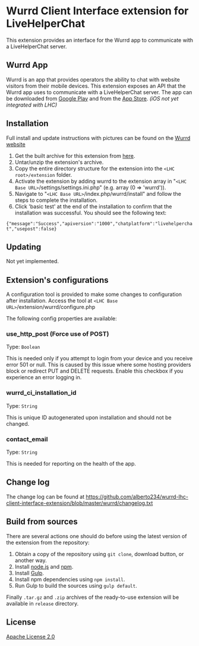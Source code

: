 # Wurrd Client Interface extension for LiveHelperChat

This extension provides an interface for the Wurrd app to communicate with a LiveHelperChat server.


## Wurrd App

Wurrd is an app that provides operators the ability to chat with website visitors from their mobile devices. This extension exposes an API that the Wurrd app uses to communicate with a LiveHelperChat server. The app can be downloaded from [Google Play](https://play.google.com/store/apps/details?id=com.scalior.wurrd) and from the [App Store](https://itunes.apple.com/us/app/wurrd/id1017128684?mt=8). _(iOS not yet integrated with LHC)_


## Installation
Full install and update instructions with pictures can be found on the [Wurrd website](http://wurrdapp.com/how-to-install-the-livehelperchat-extension/)

1. Get the built archive for this extension from [here](http://wurrdapp.com/get-it-now).
1. Untar/unzip the extension's archive.
1. Copy the entire directory structure for the extension into the `<LHC root>/extension`  folder.
1. Activate the extension by adding wurrd to the extension array in "`<LHC Base URL>`/settings/settings.ini.php" (e.g. array (0 => 'wurrd')).
1. Navigate to "`<LHC Base URL>`/index.php/wurrd/install" and follow the steps to complete the installation.
1. Click 'basic test' at the end of the installation to confirm that the installation was successful. You should see the following text:

`
{"message":"Success","apiversion":"1000","chatplatform":"livehelperchat","usepost":false}
`


## Updating

Not yet implemented.


## Extension's configurations

A configuration tool is provided to make some changes to configuration after installation. 
Access the tool at `<LHC Base URL>`/extension/wurrd/configure.php

The following config properties are available:

### use_http_post (Force use of POST)

Type: `Boolean`

This is needed only if you attempt to login from your device and you receive error 501 or null. This is caused by this issue where some hosting providers block or redirect PUT and DELETE requests. Enable this checkbox if you experience an error logging in. 

### wurrd_ci_installation_id

Type: `String`

This is unique ID autogenerated upon installation and should not be changed.

### contact_email

Type: `String`

This is needed for reporting on the health of the app. 



## Change log
The change log can be found at https://github.com/alberto234/wurrd-lhc-client-interface-extension/blob/master/wurrd/changelog.txt




## Build from sources

There are several actions one should do before using the latest version of the extension from the repository:

1. Obtain a copy of the repository using `git clone`, download button, or another way.
2. Install [node.js](http://nodejs.org/) and [npm](https://www.npmjs.org/).
3. Install [Gulp](http://gulpjs.com/).
4. Install npm dependencies using `npm install`.
5. Run Gulp to build the sources using `gulp default`.

Finally `.tar.gz` and `.zip` archives of the ready-to-use extension will be available in `release` directory.


## License

[Apache License 2.0](http://www.apache.org/licenses/LICENSE-2.0.html)
